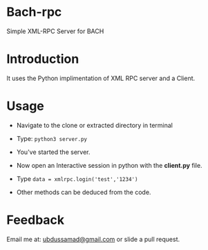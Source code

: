 # Bach-rpc
Simple XML-RPC Server for BACH

# Introduction
It uses the Python implimentation of XML RPC server and a Client.

# Usage

* Navigate to the clone or extracted directory in terminal

* Type: `python3 server.py`

* You've started the server.

* Now open an Interactive session in python with the **client.py** file.

* Type `data = xmlrpc.login('test','1234')`

* Other methods can be deduced from the code.

# Feedback

Email me at: ubdussamad@gmail.com or slide a pull request.
